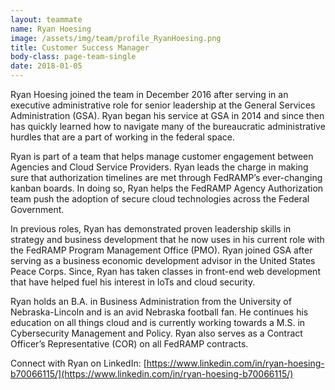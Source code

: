 ```yaml
---
layout: teammate
name: Ryan Hoesing
image: /assets/img/team/profile_RyanHoesing.png
title: Customer Success Manager
body-class: page-team-single
date: 2018-01-05
---
```

Ryan Hoesing joined the team in December 2016 after serving in an executive administrative role for senior leadership at the General Services Administration (GSA). Ryan began his service at GSA in 2014 and since then has quickly learned how to navigate many of the bureaucratic administrative hurdles that are a part of working in the federal space.  

Ryan is part of a team that helps manage customer engagement between Agencies and Cloud Service Providers. Ryan leads the charge in making sure that authorization timelines are met through FedRAMP’s  ever-changing kanban boards. In doing so, Ryan helps the FedRAMP Agency Authorization team push the adoption of secure cloud technologies across the Federal Government.

In previous roles, Ryan has demonstrated proven leadership skills in strategy and business development that he now uses in his current role with the FedRAMP Program Management Office (PMO). Ryan joined GSA after serving as a business economic development advisor in the United States Peace Corps. Since, Ryan has taken classes in front-end web development that have helped fuel his interest in IoTs and cloud security.

Ryan holds an B.A. in Business Administration from the University of Nebraska-Lincoln and is an avid Nebraska football fan. He continues his education on all things cloud and is currently working towards a M.S. in Cybersecurity Management and Policy. Ryan also serves as a Contract Officer’s Representative (COR) on all FedRAMP contracts.

Connect with Ryan on LinkedIn: [https://www.linkedin.com/in/ryan-hoesing-b70066115/](https://www.linkedin.com/in/ryan-hoesing-b70066115/)
